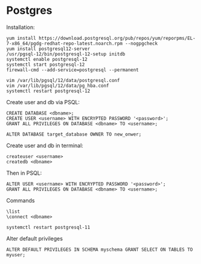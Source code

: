 # Postgres

Installation:
```
yum install https://download.postgresql.org/pub/repos/yum/reporpms/EL-7-x86_64/pgdg-redhat-repo-latest.noarch.rpm --nogpgcheck
yum install postgresql12-server
/usr/pgsql-12/bin/postgresql-12-setup initdb
systemctl enable postgresql-12
systemctl start postgresql-12
firewall-cmd --add-service=postgresql --permanent

vim /var/lib/pgsql/12/data/postgresql.conf
vim /var/lib/pgsql/12/data/pg_hba.conf
systemctl restart postgresql-12
```



Create user and db via PSQL:

```
CREATE DATABASE <dbname>;
CREATE USER <username> WITH ENCRYPTED PASSWORD '<password>';
GRANT ALL PRIVILEGES ON DATABASE <dbname> TO <username>;
```
```
ALTER DATABASE target_database OWNER TO new_onwer;
```

Create user and db in terminal:

```
createuser <username>
createdb <dbname>
```

Then in PSQL:

```
ALTER USER <username> WITH ENCRYPTED PASSWORD '<password>';
GRANT ALL PRIVILEGES ON DATABASE <dbname> TO <username>;
```



Commands

```
\list
\connect <dbname>
```


```
systemctl restart postgresql-11
```

Alter default privileges

```
ALTER DEFAULT PRIVILEGES IN SCHEMA myschema GRANT SELECT ON TABLES TO myuser;
```
